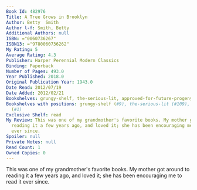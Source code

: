 ```yaml
---
Book Id: 482976
Title: A Tree Grows in Brooklyn
Author: Betty  Smith
Author l-f: Smith, Betty
Additional Authors: null
ISBN: ="0060736267"
ISBN13: ="9780060736262"
My Rating: 5
Average Rating: 4.3
Publisher: Harper Perennial Modern Classics
Binding: Paperback
Number of Pages: 493.0
Year Published: 2018.0
Original Publication Year: 1943.0
Date Read: 2012/07/19
Date Added: 2012/02/21
Bookshelves: grungy-shelf, the-serious-lit, approved-for-future-progeny
Bookshelves with positions: grungy-shelf (#9), the-serious-lit (#109), approved-for-future-progeny
  (#1)
Exclusive Shelf: read
My Review: This was one of my grandmother's favorite books. My mother got around to
  reading it a few years ago, and loved it; she has been encouraging me to read it
  ever since.
Spoiler: null
Private Notes: null
Read Count: 1
Owned Copies: 0
---
```


This was one of my grandmother's favorite books. My mother got around to reading it a few years ago, and loved it; she has been encouraging me to read it ever since.